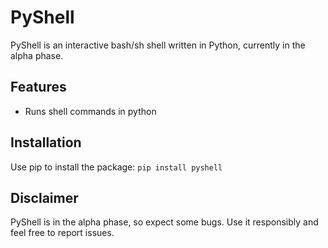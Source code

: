 # PyShell

PyShell is an interactive bash/sh shell written in Python, currently in the alpha phase.

## Features
- Runs shell commands in python

## Installation
Use pip to install the package:
`pip install pyshell`

## Disclaimer
PyShell is in the alpha phase, so expect some bugs. Use it responsibly and feel free to report issues.
